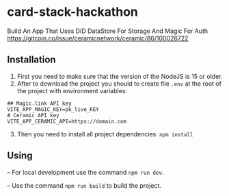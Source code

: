 # card-stack-hackathon
Build An App That Uses DID DataStore For Storage And Magic For Auth
https://gitcoin.co/issue/ceramicnetwork/ceramic/86/100026722


## Installation

1. First you need to make sure that the version of the NodeJS is 15 or older.
2. After to download the project you should to create file `.env` at the root of the project with environment variables:

```
## Magic.link API key
VITE_APP_MAGIC_KEY=pk_live_KEY
# Ceramic API key
VITE_APP_CERAMIC_API=https://domain.com
```

3. Then you need to install all project dependencies: `npm install`

## Using

– For local development use the command `npm run dev`.

– Use the command `npm run build` to build the project.
